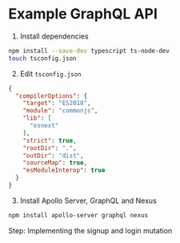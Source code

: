 # Example GraphQL API

1. Install dependencies

```bash
npm install --save-dev typescript ts-node-dev
touch tsconfig.json  
```

2. Edit `tsconfig.json`

```json
{
  "compilerOptions": {
    "target": "ES2018",
    "module": "commonjs",
    "lib": [
      "esnext"
    ],
    "strict": true,
    "rootDir": ".",
    "outDir": "dist",
    "sourceMap": true,
    "esModuleInterop": true
  }
}
```

3. Install Apollo Server, GraphQL and Nexus
```bash
npm install apollo-server graphql nexus
```


Step: Implementing the signup and login mutation
